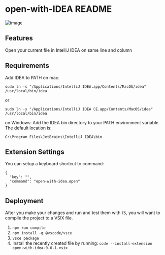 # open-with-IDEA README

![image](https://github.com/PostCyberPunk/OpenWithRider/assets/134976996/77a6a693-97b5-4f8c-9ce7-1eaac569d1fd)

## Features

Open your current file in IntelliJ IDEA on same line and column

## Requirements

Add IDEA to PATH
on mac:

```
sudo ln -s "/Applications/IntelliJ IDEA.app/Contents/MacOS/idea" /usr/local/bin/idea
```

or

```
sudo ln -s "/Applications/IntelliJ IDEA CE.app/Contents/MacOS/idea" /usr/local/bin/idea
```

on Windows:
Add the IDEA bin directory to your PATH environment variable. The default location is:

```
C:\Program Files\JetBrains\IntelliJ IDEA\bin
```

## Extension Settings

You can setup a keyboard shortcut to command:

```
{
  "key": "",
  "command": "open-with-idea.open"
}
```

## Deployment

After you make your changes and run and test them with `F5`, you will want to compile the project to a VSIX file.

1. `npm run compile`
2. `npm install -g @vscode/vsce`
3. `vsce package`
4. Install the recently created file by running:
   `code --install-extension open-with-idea-0.0.1.vsix`
